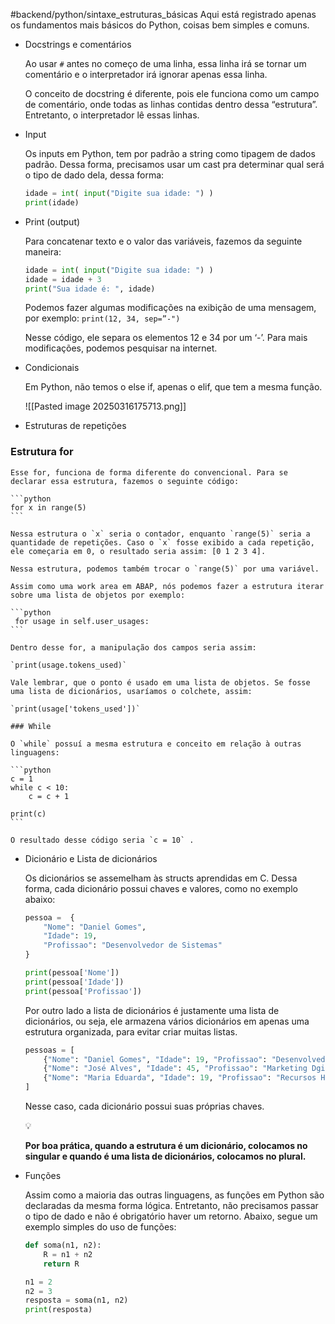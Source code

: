 #backend/python/sintaxe_estruturas_básicas
Aqui está registrado apenas os fundamentos mais básicos do Python, coisas bem simples e comuns.

- Docstrings e comentários
    
    Ao usar `#` antes no começo de uma linha, essa linha irá se tornar um comentário e o interpretador irá ignorar apenas essa linha.
    
    O conceito de docstring é diferente, pois ele funciona como um campo de comentário, onde todas as linhas contidas dentro dessa “estrutura”. Entretanto, o interpretador lê essas linhas.
    
- Input
    
    Os inputs em Python, tem por padrão a string como tipagem de dados padrão. Dessa forma, precisamos usar um cast pra determinar qual será o tipo de dado dela, dessa forma:
    
    ```python
    idade = int( input("Digite sua idade: ") )
    print(idade)
    ```
    
- Print (output)
    
    Para concatenar texto e o valor das variáveis, fazemos da seguinte maneira:
    
    ```python
    idade = int( input("Digite sua idade: ") )
    idade = idade + 3
    print("Sua idade é: ", idade)
    ```
    
    Podemos fazer algumas modificações na exibição de uma mensagem, por exemplo: `print(12, 34, sep=”-")`
    
    Nesse código, ele separa os elementos 12 e 34 por um ‘-’. Para mais modificações, podemos pesquisar na internet.
    
- Condicionais
    
    Em Python, não temos o else if, apenas o elif, que tem a mesma função.
    
	![[Pasted image 20250316175713.png]]
	
- Estruturas de repetições
    
### Estrutura for
    
    Esse for, funciona de forma diferente do convencional. Para se declarar essa estrutura, fazemos o seguinte código:
    
    ```python
    for x in range(5)
    ```
    
    Nessa estrutura o `x` seria o contador, enquanto `range(5)` seria a quantidade de repetições. Caso o `x` fosse exibido a cada repetição, ele começaria em 0, o resultado seria assim: [0 1 2 3 4].
    
    Nessa estrutura, podemos também trocar o `range(5)` por uma variável.
    
    Assim como uma work area em ABAP, nós podemos fazer a estrutura iterar sobre uma lista de objetos por exemplo:
    
    ```python
     for usage in self.user_usages:
    ```
    
    Dentro desse for, a manipulação dos campos seria assim:
    
    `print(usage.tokens_used)`
    
    Vale lembrar, que o ponto é usado em uma lista de objetos. Se fosse uma lista de dicionários, usaríamos o colchete, assim:
    
    `print(usage['tokens_used'])`
    
    ### While
    
    O `while` possuí a mesma estrutura e conceito em relação à outras linguagens:
    
    ```python
    c = 1
    while c < 10:
        c = c + 1
    
    print(c)
    ```
    
    O resultado desse código seria `c = 10` .
    
- Dicionário e Lista de dicionários
    
    Os dicionários se assemelham às structs aprendidas em C. Dessa forma, cada dicionário possui chaves e valores, como no exemplo abaixo:
    
    ```python
    pessoa =  {
        "Nome": "Daniel Gomes",
        "Idade": 19,
        "Profissao": "Desenvolvedor de Sistemas"
    }
    
    print(pessoa['Nome'])
    print(pessoa['Idade'])
    print(pessoa['Profissao'])
    ```
    
    Por outro lado a lista de dicionários é justamente uma lista de dicionários, ou seja, ele armazena vários dicionários em apenas uma estrutura organizada, para evitar criar muitas listas.
    
    ```python
    pessoas = [
    	{"Nome": "Daniel Gomes", "Idade": 19, "Profissao": "Desenvolvedor de Sistema"},
    	{"Nome": "José Alves", "Idade": 45, "Profissao": "Marketing Dgital"},
    	{"Nome": "Maria Eduarda", "Idade": 19, "Profissao": "Recursos Humanos"}
    ]
    ```
    
    Nesse caso, cada dicionário possui suas próprias chaves.
    
    <aside> 💡
    
    **Por boa prática, quando a estrutura é um dicionário, colocamos no singular e quando é uma lista de dicionários, colocamos no plural.**
    
    </aside>
    
- Funções
    
    Assim como a maioria das outras linguagens, as funções em Python são declaradas da mesma forma lógica. Entretanto, não precisamos passar o tipo de dado e não é obrigatório haver um retorno. Abaixo, segue um exemplo simples do uso de funções:
    
    ```python
    def soma(n1, n2):
        R = n1 + n2 
        return R
    
    n1 = 2
    n2 = 3
    resposta = soma(n1, n2)
    print(resposta)
    ```